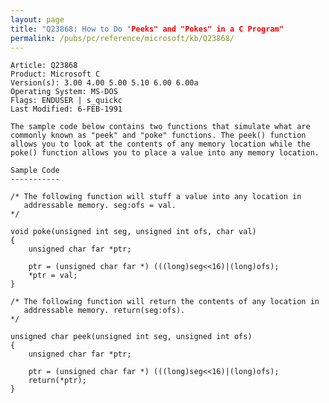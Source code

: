 ```yaml
---
layout: page
title: "Q23868: How to Do "Peeks" and "Pokes" in a C Program"
permalink: /pubs/pc/reference/microsoft/kb/Q23868/
---
```


	Article: Q23868
	Product: Microsoft C
	Version(s): 3.00 4.00 5.00 5.10 6.00 6.00a
	Operating System: MS-DOS
	Flags: ENDUSER | s_quickc
	Last Modified: 6-FEB-1991
	
	The sample code below contains two functions that simulate what are
	commonly known as "peek" and "poke" functions. The peek() function
	allows you to look at the contents of any memory location while the
	poke() function allows you to place a value into any memory location.
	
	Sample Code
	-----------
	
	/* The following function will stuff a value into any location in
	   addressable memory. seg:ofs = val.
	*/
	
	void poke(unsigned int seg, unsigned int ofs, char val)
	{
	    unsigned char far *ptr;
	
	    ptr = (unsigned char far *) (((long)seg<<16)|(long)ofs);
	    *ptr = val;
	}
	
	/* The following function will return the contents of any location in
	   addressable memory. return(seg:ofs).
	*/
	
	unsigned char peek(unsigned int seg, unsigned int ofs)
	{
	    unsigned char far *ptr;
	
	    ptr = (unsigned char far *) (((long)seg<<16)|(long)ofs);
	    return(*ptr);
	}
